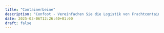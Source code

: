 ```yaml
---
title: "Containerbeine"
description: "Confoot - Vereinfachen Sie die Logistik von Frachtcontainern"
date: 2025-03-06T12:26:40+01:00
draft: false
---
```

